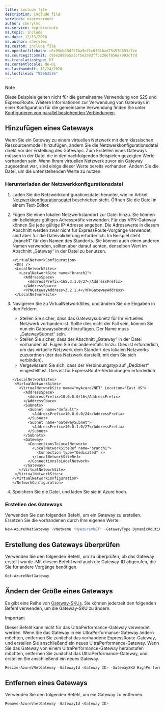 ```yaml
---
title: include file
description: include file
services: expressroute
author: cherylmc
ms.service: expressroute
ms.topic: include
ms.date: 12/13/2018
ms.author: cherylmc
ms.custom: include file
ms.openlocfilehash: c0c05eb88df27ba9e71c0f61bad75457d893a7ce
ms.sourcegitcommit: c95e2d89a5a3cf5e2983ffcc206f056a7992df7d
ms.translationtype: HT
ms.contentlocale: de-DE
ms.lasthandoff: 11/24/2020
ms.locfileid: "95563536"
---
```

> [!NOTE]
> Diese Beispiele gelten nicht für die gemeinsame Verwendung von S2S und ExpressRoute.
> Weitere Informationen zur Verwendung von Gateways in einer Konfiguration für die gemeinsame Verwendung finden Sie unter [Konfigurieren von parallel bestehenden Verbindungen](../articles/expressroute/expressroute-howto-coexist-classic.md#gw).

## <a name="add-a-gateway"></a>Hinzufügen eines Gateways

Wenn Sie ein Gateway zu einem virtuellen Netzwerk mit dem klassischen Ressourcenmodell hinzufügen, ändern Sie die Netzwerkkonfigurationsdatei direkt vor der Erstellung des Gateways. Zum Erstellen eines Gateways müssen in der Datei die in den nachfolgenden Beispielen gezeigten Werte vorhanden sein. Wenn Ihrem virtuellen Netzwerk zuvor ein Gateway zugeordnet war, sind einige dieser Werte bereits vorhanden. Ändern Sie die Datei, um die untenstehenden Werte zu nutzen.

### <a name="download-the-network-configuration-file"></a>Herunterladen der Netzwerkkonfigurationsdatei

1. Laden Sie die Netzwerkkonfigurationsdatei herunter, wie im Artikel [Netzwerkkonfigurationsdatei](/previous-versions/azure/virtual-network/virtual-networks-using-network-configuration-file) beschrieben steht. Öffnen Sie die Datei in einem Text-Editor.
2. Fügen Sie einen lokalen Netzwerkstandort zur Datei hinzu. Sie können ein beliebiges gültiges Adresspräfix verwenden. Für das VPN-Gateway können Sie jede gültige IP-Adresse angeben. Die Adresswerte in diesem Abschnitt werden zwar nicht für ExpressRoute-Vorgänge verwendet, sind aber für die Dateivalidierung erforderlich. Im Beispiel steht „branch1“ für den Namen des Standorts. Sie können auch einen anderen Namen verwenden, sollten aber darauf achten, denselben Wert im Abschnitt „Gateway“ in der Datei zu benutzen.

   ```
   <VirtualNetworkConfiguration>
    <Dns />
    <LocalNetworkSites>
      <LocalNetworkSite name="branch1">
        <AddressSpace>
          <AddressPrefix>165.3.1.0/27</AddressPrefix>
        </AddressSpace>
        <VPNGatewayAddress>3.2.1.4</VPNGatewayAddress>
    </LocalNetworkSite>
   ```
3. Navigieren Sie zu VirtualNetworkSites, und ändern Sie die Eingaben in den Feldern.

   * Stellen Sie sicher, dass das Gatewaysubnetz für Ihr virtuelles Netzwerk vorhanden ist. Sollte dies nicht der Fall sein, können Sie nun ein Gatewaysubnetz hinzufügen. Der Name muss „GatewaySubnet“ sein.
   * Stellen Sie sicher, dass der Abschnitt „Gateway“ in der Datei vorhanden ist. Fügen Sie ihn anderenfalls hinzu. Dies ist erforderlich, um das virtuelle Netzwerk dem Standort des lokalen Netzwerks zuzuordnen (der das Netzwerk darstellt, mit dem Sie sich verbinden).
   * Vergewissern Sie sich, dass der Verbindungstyp auf „Dediziert“ eingestellt ist. Dies ist für ExpressRoute-Verbindungen erforderlich.

   ```
   </LocalNetworkSites>
    <VirtualNetworkSites>
      <VirtualNetworkSite name="myAzureVNET" Location="East US">
        <AddressSpace>
          <AddressPrefix>10.0.0.0/16</AddressPrefix>
        </AddressSpace>
        <Subnets>
          <Subnet name="default">
            <AddressPrefix>10.0.0.0/24</AddressPrefix>
          </Subnet>
          <Subnet name="GatewaySubnet">
            <AddressPrefix>10.0.1.0/27</AddressPrefix>
          </Subnet>
        </Subnets>
        <Gateway>
          <ConnectionsToLocalNetwork>
            <LocalNetworkSiteRef name="branch1">
              <Connection type="Dedicated" />
            </LocalNetworkSiteRef>
          </ConnectionsToLocalNetwork>
        </Gateway>
      </VirtualNetworkSite>
    </VirtualNetworkSites>
   </VirtualNetworkConfiguration>
   </NetworkConfiguration>
   ```
4. Speichern Sie die Datei, und laden Sie sie in Azure hoch.

### <a name="create-the-gateway"></a>Erstellen des Gateways

Verwenden Sie den folgenden Befehl, um ein Gateway zu erstellen. Ersetzen Sie die vorhandenen durch Ihre eigenen Werte.

```powershell
New-AzureVNetGateway -VNetName "MyAzureVNET" -GatewayType DynamicRouting -GatewaySKU  Standard
```

## <a name="verify-the-gateway-was-created"></a>Erstellung des Gateways überprüfen

Verwenden Sie den folgenden Befehl, um zu überprüfen, ob das Gateway erstellt wurde. Mit diesem Befehl wird auch die Gateway-ID abgerufen, die Sie für andere Vorgänge benötigen.

```powershell
Get-AzureVNetGateway
```

## <a name="resize-a-gateway"></a>Ändern der Größe eines Gateways

Es gibt eine Reihe von [Gateway-SKUs](../articles/expressroute/expressroute-about-virtual-network-gateways.md). Sie können jederzeit den folgenden Befehl verwenden, um die Gateway-SKU zu ändern.

> [!IMPORTANT]
> Dieser Befehl kann nicht für das UltraPerformance-Gateway verwendet werden. Wenn Sie das Gateway in ein UltraPerformance-Gateway ändern möchten, entfernen Sie zunächst das vorhandene ExpressRoute-Gateway, und erstellen Sie anschließend ein neues UltraPerformance-Gateway. Wenn Sie das Gateway von einem UltraPerformance-Gateway herabstufen möchten, entfernen Sie zunächst das UltraPerformance-Gateway, und erstellen Sie anschließend ein neues Gateway.
>
>

```powershell
Resize-AzureVNetGateway -GatewayId <Gateway ID> -GatewaySKU HighPerformance
```

## <a name="remove-a-gateway"></a>Entfernen eines Gateways

Verwenden Sie den folgenden Befehl, um ein Gateway zu entfernen.

```powershell
Remove-AzureVnetGateway -GatewayId <Gateway ID>
```